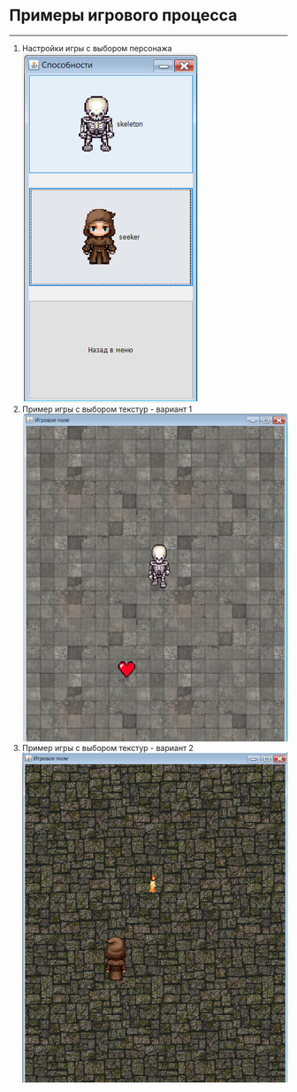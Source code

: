 # Примеры игрового процесса
***
1. Настройки игры с выбором персонажа  
   ![Меню с выбором персонажа](screenshots/menu.jpg)
2. Пример игры с выбором текстур - вариант 1
   ![Вариант текстур 1](screenshots/game_1.jpg)
3. Пример игры с выбором текстур - вариант 2
   ![Вариант текстур 2](screenshots/game_2.jpg)